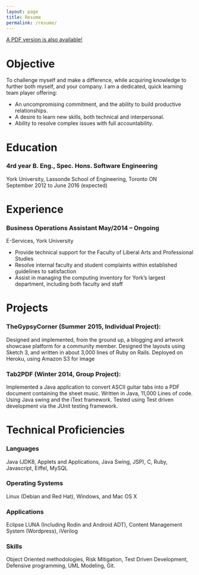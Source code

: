 ```yaml
---
layout: page
title: Resume
permalink: /resume/
---
```

[A PDF version is also available!](../docs/resume--skyler-layne.pdf)

# Objective
To challenge myself and make a difference, while acquiring knowledge to further both myself, and your company.
I am a dedicated, quick learning team player offering:
 - An uncompromising commitment, and the ability to build productive relationships.
 - A desire to learn new skills, both technical and interpersonal.
 - Ability to resolve complex issues with full accountability.

# Education  

### 4rd year B. Eng., Spec. Hons. Software Engineering
York University, Lassonde School of Engineering, Toronto ON  
September 2012 to June 2016 (expected)

# Experience  

### Business Operations Assistant May/2014 – Ongoing  

E-Services, York University  
 - Provide technical support for the Faculty of Liberal Arts and Professional Studies  
 - Resolve internal faculty and student complaints within established guidelines to
satisfaction  
 - Assist in managing the computing inventory for York’s largest department, including
both faculty and staff  

# Projects  

### TheGypsyCorner (Summer 2015, Individual Project):  
Designed and implemented, from the ground up, a blogging and artwork showcase
 platform for a community member. Designed the layouts using Sketch 3, and written in
 about 3,000 lines of Ruby on Rails. Deployed on Heroku, using Amazon S3 for image

### Tab2PDF (Winter 2014, Group Project):  
Implemented a Java application to convert ASCII guitar tabs into a PDF document
 containing the sheet music. Written in Java, 11,000 Lines of code. Using Java swing and
 the iText framework. Tested using Test driven development via the JUnit testing
 framework.

# Technical Proficiencies

### Languages
Java (JDK8, Applets and Applications, Java Swing, JSP), C, Ruby, Javascript, Eiffel, MySQL

### Operating Systems
Linux (Debian and Red Hat), Windows, and Mac OS X

### Applications
Eclipse LUNA (Including Rodin and Android ADT), Content Management System (Wordpress), iVerilog

### Skills
Object Oriented methodologies, Risk Mitigation, Test Driven Development, Defensive programming, UML Modeling, Git.
